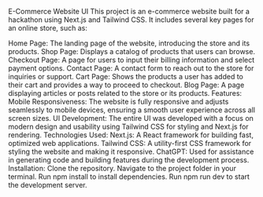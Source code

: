 E-Commerce Website UI
This project is an e-commerce website built for a hackathon using Next.js and Tailwind CSS. It includes several key pages for an online store, such as:

Home Page: The landing page of the website, introducing the store and its products.
Shop Page: Displays a catalog of products that users can browse.
Checkout Page: A page for users to input their billing information and select payment options.
Contact Page: A contact form to reach out to the store for inquiries or support.
Cart Page: Shows the products a user has added to their cart and provides a way to proceed to checkout.
Blog Page: A page displaying articles or posts related to the store or its products.
Features:
Mobile Responsiveness: The website is fully responsive and adjusts seamlessly to mobile devices, ensuring a smooth user experience across all screen sizes.
UI Development: The entire UI was developed with a focus on modern design and usability using Tailwind CSS for styling and Next.js for rendering.
Technologies Used:
Next.js: A React framework for building fast, optimized web applications.
Tailwind CSS: A utility-first CSS framework for styling the website and making it responsive.
ChatGPT: Used for assistance in generating code and building features during the development process.
Installation:
Clone the repository.
Navigate to the project folder in your terminal.
Run npm install to install dependencies.
Run npm run dev to start the development server.
